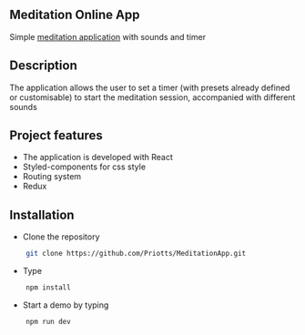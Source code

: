 ## Meditation Online App

Simple [meditation application](https://meditationapponline.netlify.app/)   with sounds and timer
## Description
The application allows the user to set a timer (with presets already defined or customisable) to start the meditation session, accompanied with different sounds
## Project features
- The application is developed with React
- Styled-components for css style
- Routing system 
- Redux
## Installation
- Clone the repository

```bash
    git clone https://github.com/Priotts/MeditationApp.git
```

- Type 

```bash
    npm install
```


- Start a demo by typing
```bash
    npm run dev
```

